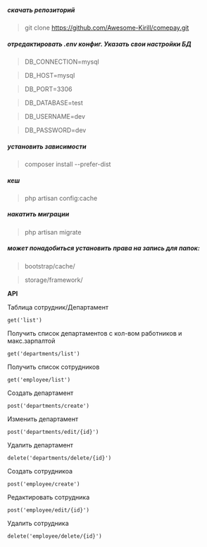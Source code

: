 ##### скачать репозиторий
> git clone https://github.com/Awesome-Kirill/comepay.git
##### отредактировать .env конфиг. Указать свои настройки БД
>DB_CONNECTION=mysql

>DB_HOST=mysql

>DB_PORT=3306

>DB_DATABASE=test

>DB_USERNAME=dev

>DB_PASSWORD=dev

##### установить зависимости
> composer install --prefer-dist
##### кеш
> php artisan config:cache 
##### накатить миграции
> php artisan migrate
##### может понадобиться установить права на запись для папок:
> bootstrap/cache/

> storage/framework/

**API**

Таблица сотрудник/Департамент 

`get('list') `

Получить список департаментов с кол-вом работников и макс.зарпалтой 

`get('departments/list')`

Получить список сотрудников 

`get('employee/list')`

Создать департамент 

`post('departments/create')`

Изменить департамент 

`post('departments/edit/{id}')`

Удалить департамент 

`delete('departments/delete/{id}')`

Создать сотрудникоа 

`post('employee/create')`

Редактировать сотрудника 

`post('employee/edit/{id}')`

Удалить сотрудника 

`delete('employee/delete/{id}')`
